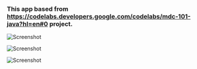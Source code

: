 
### This app based from https://codelabs.developers.google.com/codelabs/mdc-101-java?hl=en#0 project. 



![Screenshot](img/1.png)

![Screenshot](img/2.png)

![Screenshot](img/3.png)

